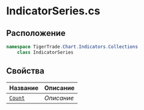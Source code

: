 
# IndicatorSeries.cs
## Расположение
```csharp
namespace TigerTrade.Chart.Indicators.Collections  
    class IndicatorSeries
```

## Свойства
| Название | Описание |
| --- | --- |
| [`Count`](./Свойства/Count.md) | *Описание* |

